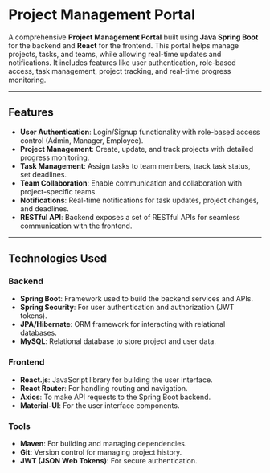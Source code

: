 # Project Management Portal

A comprehensive **Project Management Portal** built using **Java Spring Boot** for the backend and **React** for the frontend. This portal helps manage projects, tasks, and teams, while allowing real-time updates and notifications. It includes features like user authentication, role-based access, task management, project tracking, and real-time progress monitoring.

---

## Features

- **User Authentication**: Login/Signup functionality with role-based access control (Admin, Manager, Employee).
- **Project Management**: Create, update, and track projects with detailed progress monitoring.
- **Task Management**: Assign tasks to team members, track task status, set deadlines.
- **Team Collaboration**: Enable communication and collaboration with project-specific teams.
- **Notifications**: Real-time notifications for task updates, project changes, and deadlines.
- **RESTful API**: Backend exposes a set of RESTful APIs for seamless communication with the frontend.

---

## Technologies Used

### Backend
- **Spring Boot**: Framework used to build the backend services and APIs.
- **Spring Security**: For user authentication and authorization (JWT tokens).
- **JPA/Hibernate**: ORM framework for interacting with relational databases.
- **MySQL**: Relational database to store project and user data.

### Frontend
- **React.js**: JavaScript library for building the user interface.
- **React Router**: For handling routing and navigation.
- **Axios**: To make API requests to the Spring Boot backend.
- **Material-UI**: For the user interface components.

### Tools
- **Maven**: For building and managing dependencies.
- **Git**: Version control for managing project history.
- **JWT (JSON Web Tokens)**: For secure authentication.
